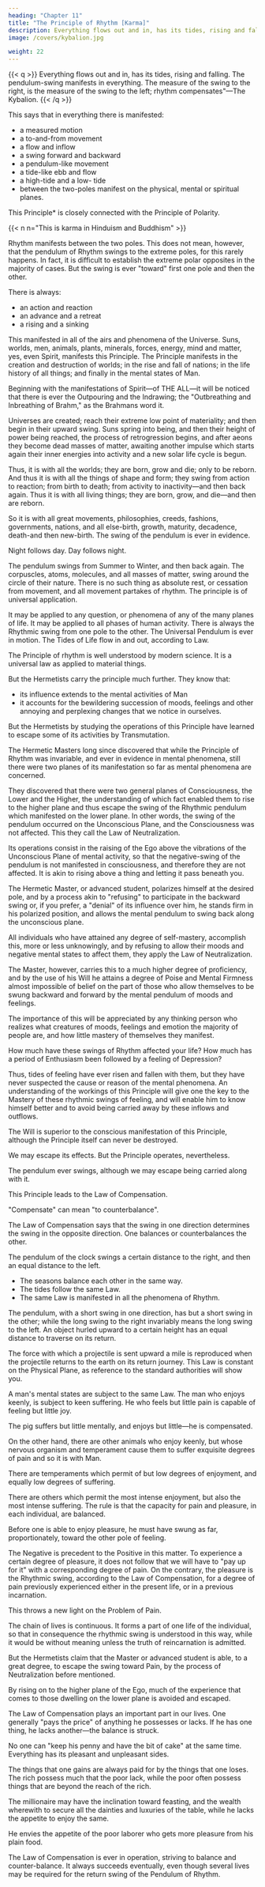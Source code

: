 ```yaml
---
heading: "Chapter 11"
title: "The Principle of Rhythm [Karma]"
description: Everything flows out and in, has its tides, rising and falling. The pendulum-swing manifests in everything.
image: /covers/kybalion.jpg

weight: 22
---
```



{{< q >}}
Everything flows out and in, has its tides, rising and falling. The pendulum-swing manifests in everything. The measure of the swing to the right, is the measure of the swing to the left; rhythm compensates"—The Kybalion.
{{< /q >}}


This says that in everything there is manifested:
- a measured motion
- a to-and-from movement
- a flow and inflow
- a swing forward and backward
- a pendulum-like movement
- a tide-like ebb and flow
- a high-tide and a low- tide
- between the two-poles manifest on the physical, mental or spiritual planes. 

This Principle* is closely connected with the Principle of Polarity. 

{{< n n="This is karma in Hinduism and Buddhism" >}}


Rhythm manifests between the two poles. This does not mean, however, that the pendulum of Rhythm swings to the extreme poles, for this rarely happens. In fact, it is difficult to establish the extreme polar opposites in the majority of cases. But the swing is ever "toward" first one pole and then the other.

There is always:
- an action and reaction
- an advance and a retreat
- a rising and a sinking

This manifested in all of the airs and phenomena of the Universe. Suns, worlds, men, animals, plants, minerals, forces, energy, mind and matter, yes, even Spirit, manifests this Principle. The Principle manifests in the creation and destruction of worlds; in the rise and fall of nations; in the life history of all things; and finally in the mental states of Man.

Beginning with the manifestations of Spirit—of THE ALL—it will be noticed that there is ever the Outpouring and the Indrawing; the "Outbreathing and Inbreathing of Brahm," as the Brahmans word it. 

Universes are created; reach their extreme low point of materiality; and then begin in their upward swing. Suns spring into being, and then their height of power being reached, the process of retrogression begins, and after aeons they become dead masses of matter, awaiting another impulse which starts again their inner energies into activity and a new solar life cycle is begun. 

Thus, it is with all the worlds; they are born, grow and die; only to be reborn. And thus it is with all the things of shape and form; they swing from action to reaction; from birth to death; from activity to inactivity—and then back again. Thus it is with all living things; they are born, grow, and die—and then are reborn. 

So it is with all great movements, philosophies, creeds, fashions, governments, nations, and all else-birth, growth, maturity, decadence, death-and then new-birth. The swing of the pendulum is ever in evidence.

Night follows day. Day follows night. 

The pendulum swings from Summer to Winter, and then back again. The corpuscles, atoms, molecules, and all masses of matter, swing around the circle of their nature. There is no such thing as absolute rest, or cessation from movement, and all movement partakes of rhythm. The principle is of universal application. 

It may be applied to any question, or phenomena of any of the many planes of life. It may be applied to all phases of human activity. There is always the Rhythmic swing from one pole to the other. The Universal Pendulum is ever in motion. The Tides of Life flow in and out, according to Law.

The Principle of rhythm is well understood by modern science. It is a universal law as applied to material things. 

But the Hermetists carry the principle much further. They know that:
- its influence extends to the mental activities of Man
- it accounts for the bewildering succession of moods, feelings and other annoying and perplexing changes that we notice in ourselves. 

But the Hermetists by studying the operations of this Principle have learned to escape some of its activities by Transmutation.

The Hermetic Masters long since discovered that while the Principle of Rhythm was invariable, and ever in evidence in mental phenomena, still there were two planes of its manifestation so far as mental phenomena are concerned. 

They discovered that there were two general planes of Consciousness, the Lower and the Higher, the understanding of which fact enabled them to rise to the higher plane and thus escape the swing of the Rhythmic pendulum which manifested on the lower plane. In other words, the swing of the pendulum occurred on the Unconscious Plane, and the Consciousness was not affected. This they call the Law of Neutralization. 

Its operations consist in the raising of the Ego above the vibrations of the Unconscious Plane of mental activity, so that the negative-swing of the pendulum is not manifested in consciousness, and therefore they are not affected. It is akin to rising above a thing and letting it pass beneath you.

The Hermetic Master, or advanced student, polarizes himself at the desired pole, and by a process akin to "refusing" to participate in the backward swing or, if you prefer, a "denial" of its influence over him, he stands firm in his polarized position, and allows the mental pendulum to swing back along the unconscious plane. 

All individuals who have attained any degree of self-mastery, accomplish this, more or less unknowingly, and by refusing to allow their moods and negative mental states to affect them, they apply the Law of Neutralization. 

The Master, however, carries this to a much higher degree of proficiency, and by the use of his Will he attains a degree of Poise and Mental Firmness almost impossible of belief on the part of those who allow themselves to be swung backward and forward by the mental pendulum of moods and feelings.

The importance of this will be appreciated by any thinking person who realizes what creatures of moods, feelings and emotion the majority of people are, and how little mastery of themselves they manifest. 

How much have these swings of Rhythm affected your life? How much has a period of Enthusiasm been followed by a feeling of Depression?

<!-- Likewise, your moods and periods of Courage have been succeeded by equal moods of Fear. And so it has ever been with the majority of persons -->

Thus, tides of feeling have ever risen and fallen with them, but they have never suspected the cause or reason of the mental phenomena. An understanding of the workings of this Principle will give one the key to the Mastery of these rhythmic swings of feeling, and will enable him to know himself better and to avoid being carried away by these inflows and outflows. 

The Will is superior to the conscious manifestation of this Principle, although the Principle itself can never be destroyed. 

We may escape its effects. But the Principle operates, nevertheless. 

The pendulum ever swings, although we may escape being carried along with it.

<!-- There are other features of the operation of this Principle of Rhythm of which we wish to speak at this point. There comes into its operations that which is known as -->

This Principle leads to the Law of Compensation. <!-- One of the definitions or meanings of the word -->

"Compensate" can mean "to counterbalance". <!--  which is the sense in which the Hermetists use the term. It is this Law of Compensation to which the Kybalion refers when it says: "The measure of the swing to the right is the measure of the swing to the left; rhythm compensates." -->

The Law of Compensation says that the swing in one direction determines the swing in the opposite direction. <!-- , or to the opposite pole-the --> One balances or counterbalances the other.

<!-- On the Physical Plane we see many examples of this Law. --> 

The pendulum of the clock swings a certain distance to the right, and then an equal distance to the left. 
- The seasons balance each other in the same way.
- The tides follow the same Law.
- The same Law is manifested in all the phenomena of Rhythm. 

The pendulum, with a short swing in one direction, has but a short swing in the other; while the long swing to the right invariably means the long swing to the left. An object hurled upward to a certain height has an equal distance to traverse on its return. 

The force with which a projectile is sent upward a mile is reproduced when the projectile returns to the earth on its return journey. This Law is constant on the Physical Plane, as reference to the standard authorities will show you.

A man's mental states are subject to the same Law. The man who enjoys keenly, is subject to keen suffering. He who feels but little pain is capable of feeling but little joy. 

The pig suffers but little mentally, and enjoys but little—he is compensated. 

On the other hand, there are other animals who enjoy keenly, but whose nervous organism and temperament cause them to suffer exquisite degrees of pain and so it is with Man.

There are temperaments which permit of but low degrees of enjoyment, and equally low degrees of suffering. 

There are others which permit the most intense enjoyment, but also the most intense suffering. The rule is that the capacity for pain and pleasure, in each individual, are balanced. <!-- The Law of Compensation is in full operation here. -->

Before one is able to enjoy pleasure, he must have swung as far, proportionately, toward the other pole of feeling. 

The Negative is precedent to the Positive in this matter. To experience a certain degree of pleasure, it does not follow that we will have to "pay up for it" with a corresponding degree of pain. On the contrary, the pleasure is the Rhythmic swing, according to the Law of Compensation, for a degree of pain previously experienced either in the present life, or in a previous incarnation. 

This throws a new light on the Problem of Pain.

The chain of lives is continuous. It forms a part of one life of the individual, so that in consequence the rhythmic swing is understood in this way, while it would be without meaning unless the truth of reincarnation is admitted.

But the Hermetists claim that the Master or advanced student is able, to a great degree, to escape the swing toward Pain, by the process of Neutralization before mentioned. 

By rising on to the higher plane of the Ego, much of the experience that comes to those dwelling on the lower plane is avoided and escaped.

The Law of Compensation plays an important part in our lives. One generally "pays the price" of anything he possesses or lacks. If he has one thing, he lacks another—the balance is struck. 

No one can "keep his penny and have the bit of cake" at the same time. Everything has its pleasant and unpleasant sides. 

The things that one gains are always paid for by the things that one loses. The rich possess much that the poor lack, while the poor often possess things that are beyond the reach of the rich. 

The millionaire may have the inclination toward feasting, and the wealth wherewith to secure all the dainties and luxuries of the table, while he lacks the appetite to enjoy the same. 

He envies the appetite of the poor laborer who gets more pleasure from his plain food. <!--  than the millionaire could obtain even if his appetite were not jaded, nor his digestion ruined, for the wants, habits and inclinations differ. And so it is through life.  -->

The Law of Compensation is ever in operation, striving to balance and counter-balance. It always succeeds eventually, even though several lives may be required for the return swing of the Pendulum of Rhythm.

